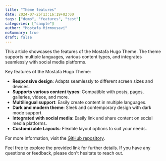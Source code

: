 ```yaml
---
title: "Theme features"
date: 2024-07-25T13:16:19+02:00
tags: ["demo", "features", "test"]
categories: ["sample"]
author: "Mostafa Mirmousavi"
noSummary: true
draft: false
---
```

This article showcases the features of the Mostafa Hugo Theme. The theme supports multiple languages, various content types, and integrates seamlessly with social media platforms.

Key features of the Mostafa Hugo Theme:

* **Responsive design**: Adapts seamlessly to different screen sizes and devices.
* **Supports various content types**: Compatible with posts, pages, galleries, videos, and more.
* **Multilingual support**: Easily create content in multiple languages.
* **Dark and modern theme**: Sleek and contemporary design with dark mode support.
* **Integrated with social media**: Easily link and share content on social media platforms.
* **Customizable Layouts**: Flexible layout options to suit your needs.

For more information, visit the [GitHub repository](https://github.com/mirmousaviii/mostafa-hugo-theme).

Feel free to explore the provided link for further details. If you have any questions or feedback, please don't hesitate to reach out.